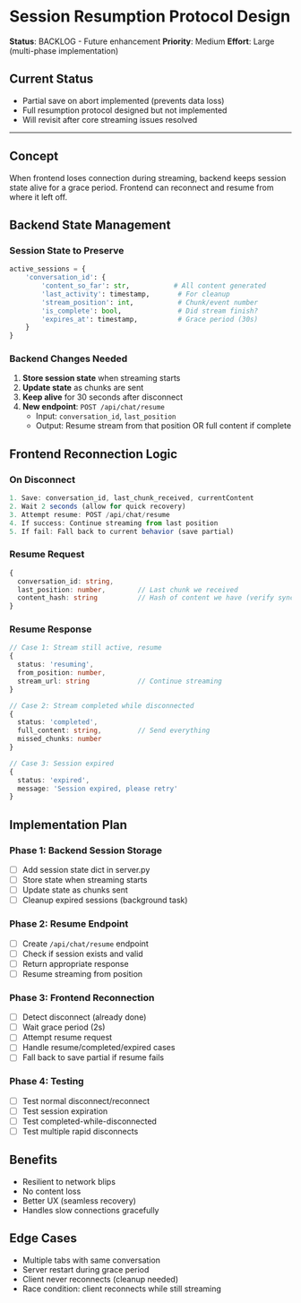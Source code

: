# Session Resumption Protocol Design

**Status**: BACKLOG - Future enhancement
**Priority**: Medium
**Effort**: Large (multi-phase implementation)

## Current Status
- Partial save on abort implemented (prevents data loss)
- Full resumption protocol designed but not implemented
- Will revisit after core streaming issues resolved

---

## Concept
When frontend loses connection during streaming, backend keeps session state alive for a grace period. Frontend can reconnect and resume from where it left off.

## Backend State Management

### Session State to Preserve
```python
active_sessions = {
    'conversation_id': {
        'content_so_far': str,           # All content generated
        'last_activity': timestamp,       # For cleanup
        'stream_position': int,           # Chunk/event number
        'is_complete': bool,              # Did stream finish?
        'expires_at': timestamp,          # Grace period (30s)
    }
}
```

### Backend Changes Needed

1. **Store session state** when streaming starts
2. **Update state** as chunks are sent
3. **Keep alive** for 30 seconds after disconnect
4. **New endpoint**: `POST /api/chat/resume`
   - Input: `conversation_id`, `last_position`
   - Output: Resume stream from that position OR full content if complete

## Frontend Reconnection Logic

### On Disconnect
```typescript
1. Save: conversation_id, last_chunk_received, currentContent
2. Wait 2 seconds (allow for quick recovery)
3. Attempt resume: POST /api/chat/resume
4. If success: Continue streaming from last position
5. If fail: Fall back to current behavior (save partial)
```

### Resume Request
```typescript
{
  conversation_id: string,
  last_position: number,        // Last chunk we received
  content_hash: string          // Hash of content we have (verify sync)
}
```

### Resume Response
```typescript
// Case 1: Stream still active, resume
{
  status: 'resuming',
  from_position: number,
  stream_url: string            // Continue streaming
}

// Case 2: Stream completed while disconnected
{
  status: 'completed',
  full_content: string,         // Send everything
  missed_chunks: number
}

// Case 3: Session expired
{
  status: 'expired',
  message: 'Session expired, please retry'
}
```

## Implementation Plan

### Phase 1: Backend Session Storage
- [ ] Add session state dict in server.py
- [ ] Store state when streaming starts
- [ ] Update state as chunks sent
- [ ] Cleanup expired sessions (background task)

### Phase 2: Resume Endpoint
- [ ] Create `/api/chat/resume` endpoint
- [ ] Check if session exists and valid
- [ ] Return appropriate response
- [ ] Resume streaming from position

### Phase 3: Frontend Reconnection
- [ ] Detect disconnect (already done)
- [ ] Wait grace period (2s)
- [ ] Attempt resume request
- [ ] Handle resume/completed/expired cases
- [ ] Fall back to save partial if resume fails

### Phase 4: Testing
- [ ] Test normal disconnect/reconnect
- [ ] Test session expiration
- [ ] Test completed-while-disconnected
- [ ] Test multiple rapid disconnects

## Benefits
- Resilient to network blips
- No content loss
- Better UX (seamless recovery)
- Handles slow connections gracefully

## Edge Cases
- Multiple tabs with same conversation
- Server restart during grace period
- Client never reconnects (cleanup needed)
- Race condition: client reconnects while still streaming
